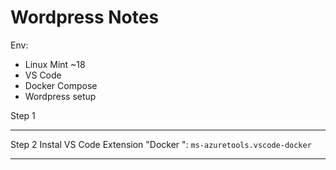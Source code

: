 # Wordpress Notes

Env:

 - Linux Mint ~18
 - VS Code
 - Docker Compose 
 - Wordpress setup 


Step 1

***
Step 2
Instal VS Code Extension "Docker ":
 `ms-azuretools.vscode-docker`
***

<!--stackedit_data:
eyJoaXN0b3J5IjpbNTkzNTcyMzAwLC03NDk4NTUwOTRdfQ==
-->